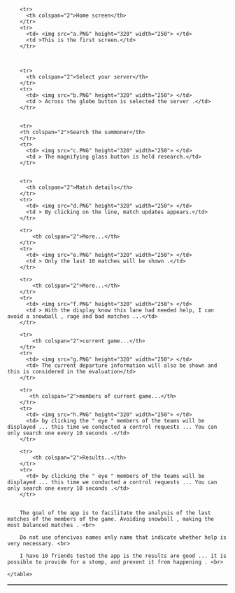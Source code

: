 <html>
  <head>
    <meta charset="utf-8">
  </head>
  <body>
      <table style="width:100%;  border: 1px solid black; border-collapse: collapse;">
	  
        <tr>
          <th colspan="2">Home screen</th>
        </tr>
        <tr>
          <td> <img src="a.PNG" height="320" width="250"> </td>
          <td >This is the first screen.</td>
        </tr>
		
		
		
        <tr>
          <th colspan="2">Select your server</th>
        </tr>
        <tr>
          <td> <img src="b.PNG" height="320" width="250"> </td>
          <td > Across the globe button is selected the server .</td>
        </tr>
		
		
        <tr>
		<th colspan="2">Search the summoner</th>
        </tr>
        <tr>
          <td> <img src="c.PNG" height="320" width="250"> </td>
          <td > The magnifying glass button is held research.</td>
        </tr>
		

		<tr>
          <th colspan="2">Match details</th>
        </tr>
        <tr>
          <td> <img src="d.PNG" height="320" width="250"> </td>
          <td > By clicking on the line, match updates appears.</td>
        </tr>
		
		<tr>
			<th colspan="2">More...</th>
        </tr>
        <tr>
          <td> <img src="e.PNG" height="320" width="250"> </td>
          <td > Only the last 10 matches will be shown .</td>
        </tr>
		
		<tr>
			<th colspan="2">More...</th>
        </tr>
        <tr>
          <td> <img src="f.PNG" height="320" width="250"> </td>
          <td > With the display know this lane had needed help, I can avoid a snowball , rage and bad matches ...</td>
        </tr>
		
		<tr>
			<th colspan="2">current game...</th>
        </tr>
        <tr>
          <td> <img src="g.PNG" height="320" width="250"> </td>
          <td> The current departure information will also be shown and this is considered in the evaluation</td>
        </tr>

		<tr>
		   <th colspan="2">members of current game...</th>
        </tr>
        <tr>
          <td> <img src="h.PNG" height="320" width="250"> </td>
          <td> by clicking the " eye " members of the teams will be displayed ... this time we conducted a control requests ... You can only search one every 10 seconds .</td>
		</tr>
		
		<tr>
			<th colspan="2">Results..</th>
        </tr>
        <tr>
          <td> by clicking the " eye " members of the teams will be displayed ... this time we conducted a control requests ... You can only search one every 10 seconds .</td>
        </tr>
		
		
		The goal of the app is to facilitate the analysis of the last matches of the members of the game. Avoiding snowball , making the most balanced matches . <br>
		
		Do not use ofencivos names only name that indicate whether help is very necessary. <br>
		
		I have 10 friends tested the app is the results are good ... it is possible to provide for a stomp, and prevent it from happening . <br>
		
    </table>
      
      
  </body>
</html>
